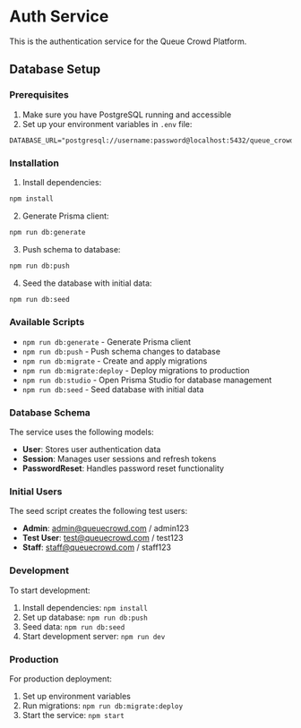 # Auth Service

This is the authentication service for the Queue Crowd Platform.

## Database Setup

### Prerequisites

1. Make sure you have PostgreSQL running and accessible
2. Set up your environment variables in `.env` file:

```env
DATABASE_URL="postgresql://username:password@localhost:5432/queue_crowd_db"
```

### Installation

1. Install dependencies:
```bash
npm install
```

2. Generate Prisma client:
```bash
npm run db:generate
```

3. Push schema to database:
```bash
npm run db:push
```

4. Seed the database with initial data:
```bash
npm run db:seed
```

### Available Scripts

- `npm run db:generate` - Generate Prisma client
- `npm run db:push` - Push schema changes to database
- `npm run db:migrate` - Create and apply migrations
- `npm run db:migrate:deploy` - Deploy migrations to production
- `npm run db:studio` - Open Prisma Studio for database management
- `npm run db:seed` - Seed database with initial data

### Database Schema

The service uses the following models:

- **User**: Stores user authentication data
- **Session**: Manages user sessions and refresh tokens
- **PasswordReset**: Handles password reset functionality

### Initial Users

The seed script creates the following test users:

- **Admin**: admin@queuecrowd.com / admin123
- **Test User**: test@queuecrowd.com / test123
- **Staff**: staff@queuecrowd.com / staff123

### Development

To start development:

1. Install dependencies: `npm install`
2. Set up database: `npm run db:push`
3. Seed data: `npm run db:seed`
4. Start development server: `npm run dev`

### Production

For production deployment:

1. Set up environment variables
2. Run migrations: `npm run db:migrate:deploy`
3. Start the service: `npm start` 